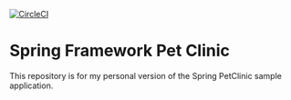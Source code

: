 [![CircleCI](https://circleci.com/gh/circleci/circleci-docs.svg?style=svg)](https://circleci.com/gh/circleci/circleci-docs)
# Spring Framework Pet Clinic

This repository is for my personal version of the Spring PetClinic sample application.